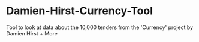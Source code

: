 # Damien-Hirst-Currency-Tool
Tool to look at data about the 10,000 tenders from the 'Currency' project by Damien Hirst + More
